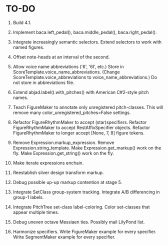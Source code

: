TO-DO
=====

1.  Build 4.1.

2.  Implement baca.left_pedal(), baca.middle_pedal(), baca.right_pedal().

3.  Integrate increasingly semantic selectors.
    Extend selectors to work with named figures.
    
4.  Offset note-heads at an interval of the second.

5.  Allow voice name abbreviations ('6', '6I', etc.)
    Store in ScoreTemplate.voice_name_abbreviations.
    (Change ScoreTemplate.voice_abbreviations to voice_name_abbreviations.)
    Do not store in abbreviations file.

6.  Extend abjad.label().with_pitches() with American C#2-style pitch names.

7.  Teach FigureMaker to annotate only unregistered pitch-classes.
    This will remove many color_unregistered_pitches=False settings.

8.  Refactor FigureRhythmMaker to accept (star)specifiers.
    Refactor FigureRhythmMaker to accept RestAffixSpecifier objects.
    Refactor FigureRhythmMaker to longer accept [None, 7, 8] figure tokens.

9.  Remove Expression.markup_expression.
    Remove Expression.string_template.
    Make Expression.get_markup() work on the fly.
    Make Expression.get_string() work on the fly.

10. Make iterate expressions enchain.

11. Reestablish silver design transform markup.

12. Debug possible up-up markup contention at stage 5.

13. Integrate SetClass group-system tracking.
    Integrate A/B differencing in group-1 labels.

14. Integrate PitchTree set-class label-coloring.
    Color set-classes that appear multiple times.

15. Debug uneven octave Messiaen ties. Possibly mail LilyPond list.

16. Harmonize specifiers.
    Write FigureMaker example for every specifier.
    Write SegmentMaker example for every specifier.
